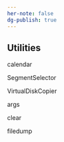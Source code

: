 ```yaml
---
her-note: false
dg-publish: true
---
```


## Utilities

calendar

SegmentSelector

VirtualDiskCopier

args

clear

filedump